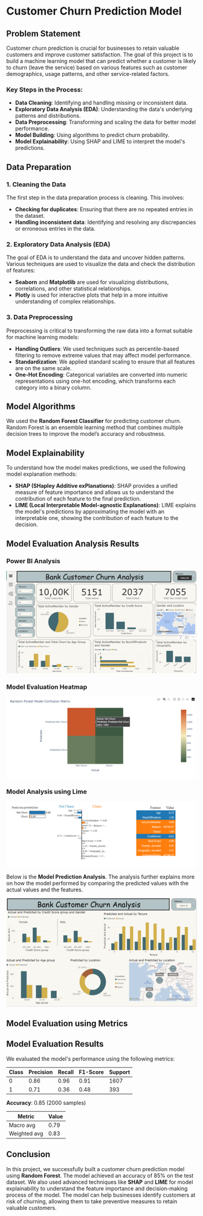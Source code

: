 # Customer Churn Prediction Model

## Problem Statement

Customer churn prediction is crucial for businesses to retain valuable customers and improve customer satisfaction. The goal of this project is to build a machine learning model that can predict whether a customer is likely to churn (leave the service) based on various features such as customer demographics, usage patterns, and other service-related factors.

### Key Steps in the Process:
- **Data Cleaning**: Identifying and handling missing or inconsistent data.
- **Exploratory Data Analysis (EDA)**: Understanding the data's underlying patterns and distributions.
- **Data Preprocessing**: Transforming and scaling the data for better model performance.
- **Model Building**: Using algorithms to predict churn probability.
- **Model Explainability**: Using SHAP and LIME to interpret the model's predictions.

## Data Preparation

### 1. **Cleaning the Data**
The first step in the data preparation process is cleaning. This involves:
- **Checking for duplicates**: Ensuring that there are no repeated entries in the dataset.
- **Handling inconsistent data**: Identifying and resolving any discrepancies or erroneous entries in the data.

### 2. **Exploratory Data Analysis (EDA)**
The goal of EDA is to understand the data and uncover hidden patterns. Various techniques are used to visualize the data and check the distribution of features:
- **Seaborn** and **Matplotlib** are used for visualizing distributions, correlations, and other statistical relationships.
- **Plotly** is used for interactive plots that help in a more intuitive understanding of complex relationships.

### 3. **Data Preprocessing**
Preprocessing is critical to transforming the raw data into a format suitable for machine learning models:
- **Handling Outliers**: We used techniques such as percentile-based filtering to remove extreme values that may affect model performance.
- **Standardization**: We applied standard scaling to ensure that all features are on the same scale.
- **One-Hot Encoding**: Categorical variables are converted into numeric representations using one-hot encoding, which transforms each category into a binary column.

## Model Algorithms

We used the **Random Forest Classifier** for predicting customer churn. Random Forest is an ensemble learning method that combines multiple decision trees to improve the model’s accuracy and robustness.

## Model Explainability

To understand how the model makes predictions, we used the following model explanation methods:
- **SHAP (SHapley Additive exPlanations)**: SHAP provides a unified measure of feature importance and allows us to understand the contribution of each feature to the final prediction.
- **LIME (Local Interpretable Model-agnostic Explanations)**: LIME explains the model's predictions by approximating the model with an interpretable one, showing the contribution of each feature to the decision.

## Model Evaluation  Analysis Results

### Power BI Analysis

![Power BI Analysis](https://github.com/Nthabyy/Customer-Churn-Prediction-Bank/blob/master/BI%20Analysis%20Customer%20Churn.png?raw=true)


### Model Evaluation Heatmap

![Model Evaluation Heatmap](https://github.com/Nthabyy/Customer-Churn-Prediction-Bank/blob/master/Picturues/Model-eva-%20Heatmap.png?raw=true)

### Model Analysis using Lime

![Model Analysis Lime](https://github.com/Nthabyy/Customer-Churn-Prediction-Bank/blob/master/Picturues/Model-Analysis%20Lime.png?raw=true)

Below is the **Model Prediction Analysis**. The analysis further explains more on how the model performed by comparing the predicted values with the actual values and the features.


![UpdatedBI](https://raw.githubusercontent.com/Nthabyy/Customer-Churn-Prediction-Bank/master/UpdatedBI.png)


## Model Evaluation using Metrics

## Model Evaluation Results

We evaluated the model's performance using the following metrics:

| Class  | Precision | Recall | F1-Score | Support |
|--------|-----------|--------|----------|---------|
| 0      | 0.86      | 0.96   | 0.91     | 1607    |
| 1      | 0.71      | 0.36   | 0.48     | 393     |

**Accuracy**: 0.85 (2000 samples)

| Metric       | Value |
|--------------|-------|
| Macro avg    | 0.79  | 
| Weighted avg | 0.83  |


## Conclusion

In this project, we successfully built a customer churn prediction model using **Random Forest**. The model achieved an accuracy of 85% on the test dataset. We also used advanced techniques like **SHAP** and **LIME** for model explainability to understand the feature importance and decision-making process of the model. The model can help businesses identify customers at risk of churning, allowing them to take preventive measures to retain valuable customers.
